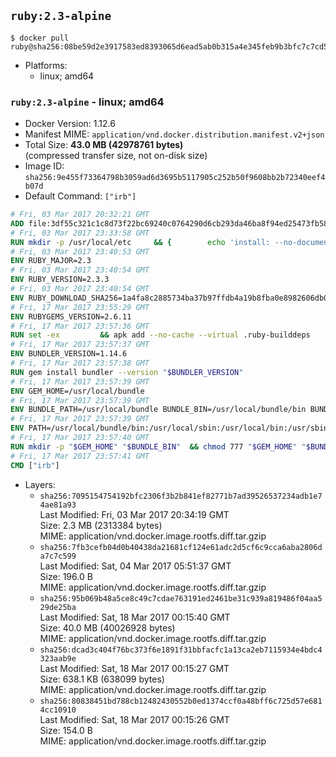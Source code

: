 ## `ruby:2.3-alpine`

```console
$ docker pull ruby@sha256:08be59d2e3917583ed8393065d6ead5ab0b315a4e345feb9b3bfc7c7cd5a3ae4
```

-	Platforms:
	-	linux; amd64

### `ruby:2.3-alpine` - linux; amd64

-	Docker Version: 1.12.6
-	Manifest MIME: `application/vnd.docker.distribution.manifest.v2+json`
-	Total Size: **43.0 MB (42978761 bytes)**  
	(compressed transfer size, not on-disk size)
-	Image ID: `sha256:9e455f73364798b3059ad6d3695b5117905c252b50f9608bb2b72340eef4b07d`
-	Default Command: `["irb"]`

```dockerfile
# Fri, 03 Mar 2017 20:32:21 GMT
ADD file:3df55c321c1c8d73f22bc69240c0764290d6cb293da46ba8f94ed25473fb5853 in / 
# Fri, 03 Mar 2017 23:33:58 GMT
RUN mkdir -p /usr/local/etc 	&& { 		echo 'install: --no-document'; 		echo 'update: --no-document'; 	} >> /usr/local/etc/gemrc
# Fri, 03 Mar 2017 23:40:53 GMT
ENV RUBY_MAJOR=2.3
# Fri, 03 Mar 2017 23:40:54 GMT
ENV RUBY_VERSION=2.3.3
# Fri, 03 Mar 2017 23:40:54 GMT
ENV RUBY_DOWNLOAD_SHA256=1a4fa8c2885734ba37b97ffdb4a19b8fba0e8982606db02d936e65bac07419dc
# Fri, 17 Mar 2017 23:55:29 GMT
ENV RUBYGEMS_VERSION=2.6.11
# Fri, 17 Mar 2017 23:57:36 GMT
RUN set -ex 		&& apk add --no-cache --virtual .ruby-builddeps 		autoconf 		bison 		bzip2 		bzip2-dev 		ca-certificates 		coreutils 		gcc 		gdbm-dev 		glib-dev 		libc-dev 		libffi-dev 		libxml2-dev 		libxslt-dev 		linux-headers 		make 		ncurses-dev 		openssl 		openssl-dev 		procps 		readline-dev 		ruby 		tar 		yaml-dev 		zlib-dev 		xz 		&& wget -O ruby.tar.xz "https://cache.ruby-lang.org/pub/ruby/${RUBY_MAJOR%-rc}/ruby-$RUBY_VERSION.tar.xz" 	&& echo "$RUBY_DOWNLOAD_SHA256 *ruby.tar.xz" | sha256sum -c - 		&& mkdir -p /usr/src/ruby 	&& tar -xJf ruby.tar.xz -C /usr/src/ruby --strip-components=1 	&& rm ruby.tar.xz 		&& cd /usr/src/ruby 		&& { 		echo '#define ENABLE_PATH_CHECK 0'; 		echo; 		cat file.c; 	} > file.c.new 	&& mv file.c.new file.c 		&& autoconf 	&& ac_cv_func_isnan=yes ac_cv_func_isinf=yes 		./configure --disable-install-doc --enable-shared 	&& make -j"$(getconf _NPROCESSORS_ONLN)" 	&& make install 		&& runDeps="$( 		scanelf --needed --nobanner --recursive /usr/local 			| awk '{ gsub(/,/, "\nso:", $2); print "so:" $2 }' 			| sort -u 			| xargs -r apk info --installed 			| sort -u 	)" 	&& apk add --virtual .ruby-rundeps $runDeps 		bzip2 		ca-certificates 		libffi-dev 		openssl-dev 		yaml-dev 		procps 		zlib-dev 	&& apk del .ruby-builddeps 	&& cd / 	&& rm -r /usr/src/ruby 		&& gem update --system "$RUBYGEMS_VERSION"
# Fri, 17 Mar 2017 23:57:37 GMT
ENV BUNDLER_VERSION=1.14.6
# Fri, 17 Mar 2017 23:57:38 GMT
RUN gem install bundler --version "$BUNDLER_VERSION"
# Fri, 17 Mar 2017 23:57:39 GMT
ENV GEM_HOME=/usr/local/bundle
# Fri, 17 Mar 2017 23:57:39 GMT
ENV BUNDLE_PATH=/usr/local/bundle BUNDLE_BIN=/usr/local/bundle/bin BUNDLE_SILENCE_ROOT_WARNING=1 BUNDLE_APP_CONFIG=/usr/local/bundle
# Fri, 17 Mar 2017 23:57:39 GMT
ENV PATH=/usr/local/bundle/bin:/usr/local/sbin:/usr/local/bin:/usr/sbin:/usr/bin:/sbin:/bin
# Fri, 17 Mar 2017 23:57:40 GMT
RUN mkdir -p "$GEM_HOME" "$BUNDLE_BIN" 	&& chmod 777 "$GEM_HOME" "$BUNDLE_BIN"
# Fri, 17 Mar 2017 23:57:41 GMT
CMD ["irb"]
```

-	Layers:
	-	`sha256:7095154754192bfc2306f3b2b841ef82771b7ad39526537234adb1e74ae81a93`  
		Last Modified: Fri, 03 Mar 2017 20:34:19 GMT  
		Size: 2.3 MB (2313384 bytes)  
		MIME: application/vnd.docker.image.rootfs.diff.tar.gzip
	-	`sha256:7fb3cefb04d0b40438da21681cf124e61adc2d5cf6c9cca6aba2806da7c7c599`  
		Last Modified: Sat, 04 Mar 2017 05:51:37 GMT  
		Size: 196.0 B  
		MIME: application/vnd.docker.image.rootfs.diff.tar.gzip
	-	`sha256:95b069b48a5ce8c49c7cdae763191ed2461be31c939a819486f04aa529de25ba`  
		Last Modified: Sat, 18 Mar 2017 00:15:40 GMT  
		Size: 40.0 MB (40026928 bytes)  
		MIME: application/vnd.docker.image.rootfs.diff.tar.gzip
	-	`sha256:dcad3c404f76bc373f6e1891f31bbfacfc1a13ca2eb7115934e4bdc4323aab9e`  
		Last Modified: Sat, 18 Mar 2017 00:15:27 GMT  
		Size: 638.1 KB (638099 bytes)  
		MIME: application/vnd.docker.image.rootfs.diff.tar.gzip
	-	`sha256:80838451bd788cb12482430552b0ed1374ccf0a48bff6c725d57e6814cc10910`  
		Last Modified: Sat, 18 Mar 2017 00:15:26 GMT  
		Size: 154.0 B  
		MIME: application/vnd.docker.image.rootfs.diff.tar.gzip
